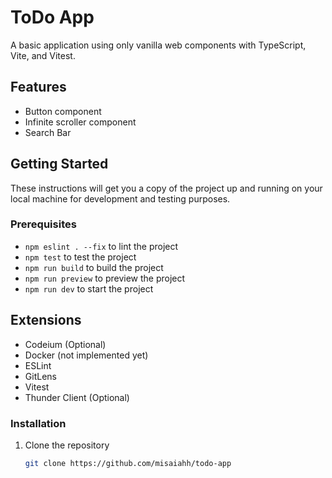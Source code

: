 # ToDo App

A basic application using only vanilla web components with TypeScript, Vite, and Vitest.

## Features

- Button component
- Infinite scroller component
- Search Bar

## Getting Started

These instructions will get you a copy of the project up and running on your local machine for development and testing purposes.

### Prerequisites

- `npm eslint . --fix` to lint the project
- `npm test` to test the project
- `npm run build` to build the project
- `npm run preview` to preview the project
- `npm run dev` to start the project

## Extensions
- Codeium (Optional)
- Docker (not implemented yet)
- ESLint
- GitLens
- Vitest
- Thunder Client (Optional)

### Installation

1. Clone the repository
   ```bash
   git clone https://github.com/misaiahh/todo-app
